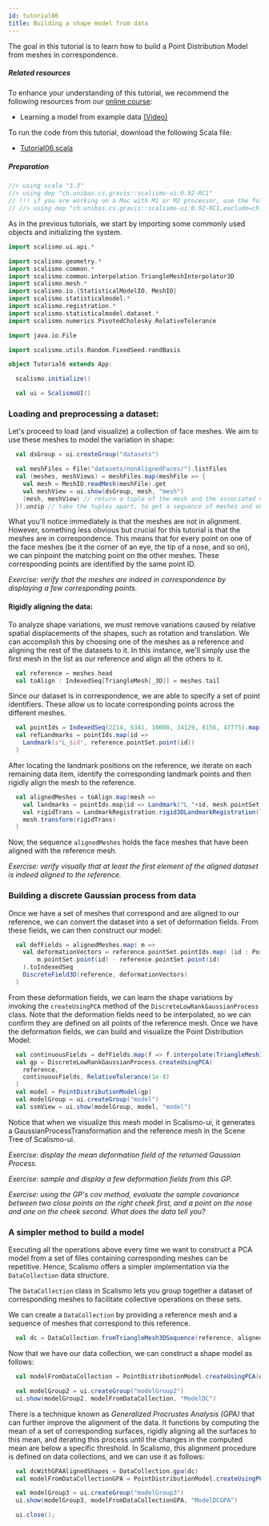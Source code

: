 ```yaml
---
id: tutorial06
title: Building a shape model from data
---
```


The goal in this tutorial is to learn how to build a Point Distribution Model
from meshes in correspondence. 

##### Related resources

To enhance your understanding of this tutorial, we recommend the following resources from our [online course](shapemodelling.cs.unibas.ch/ssm-course/):

- Learning a model from example data [(Video)](https://www.futurelearn.com/courses/statistical-shape-modelling/3/steps/250329)

To run the code from this tutorial, download the following Scala file:
- [Tutorial06.scala](./Tutorial06.scala)


##### Preparation

```scala mdoc:invisible
//> using scala "3.3"
//> using dep "ch.unibas.cs.gravis::scalismo-ui:0.92-RC1"
// !!! if you are working on a Mac with M1 or M2 processor, use the following import instead !!!
// //> using dep "ch.unibas.cs.gravis::scalismo-ui:0.92-RC1,exclude=ch.unibas.cs.gravis%vtkjavanativesmacosimpl"
```

As in the previous tutorials, we start by importing some commonly used objects and initializing the system.

```scala mdoc:silent
import scalismo.ui.api.*

import scalismo.geometry.*
import scalismo.common.*
import scalismo.common.interpolation.TriangleMeshInterpolator3D
import scalismo.mesh.*
import scalismo.io.{StatisticalModelIO, MeshIO}
import scalismo.statisticalmodel.*
import scalismo.registration.*
import scalismo.statisticalmodel.dataset.*
import scalismo.numerics.PivotedCholesky.RelativeTolerance

import java.io.File

import scalismo.utils.Random.FixedSeed.randBasis
```

```scala mdoc:invisible emptyLines:2
object Tutorial6 extends App:
```

```scala mdoc:silent
  scalismo.initialize()

  val ui = ScalismoUI()
```

### Loading and preprocessing a dataset:

Let's proceed to load (and visualize) a collection of face meshes. We aim to use these meshes to model the variation in shape:

```scala mdoc:silent emptyLines:2
  val dsGroup = ui.createGroup("datasets")

  val meshFiles = File("datasets/nonAlignedFaces/").listFiles
  val (meshes, meshViews) = meshFiles.map(meshFile => {
    val mesh = MeshIO.readMesh(meshFile).get
    val meshView = ui.show(dsGroup, mesh, "mesh")
    (mesh, meshView) // return a tuple of the mesh and the associated view
  }).unzip // take the tuples apart, to get a sequence of meshes and one of meshViews
```

What you'll notice immediately is that the meshes are not in alignment. However, something less obvious but crucial for this tutorial is that the meshes are in correspondence. This means that for every point on one of the face meshes (be it the corner of an eye, the tip of a nose, and so on), we can pinpoint the matching point on the other meshes. These corresponding points are identified by the same point ID.

*Exercise: verify that the meshes are indeed in correspondence by displaying a few corresponding points.*

#### Rigidly aligning the data:

To analyze shape variations, we must remove variations caused by relative spatial displacements of the shapes, such as rotation and translation. We can accomplish this by choosing one of the meshes as a reference and aligning the rest of the datasets to it. In this instance, we'll simply use the first mesh in the list as our reference and align all the others to it.

```scala mdoc:silent emptyLines:2
  val reference = meshes.head
  val toAlign : IndexedSeq[TriangleMesh[_3D]] = meshes.tail
```

Since our dataset is in correspondence, we are able to specify a set of point identifiers. These allow us to locate corresponding points across the different meshes.

```scala mdoc:silent emptyLines:2
  val pointIds = IndexedSeq(2214, 6341, 10008, 14129, 8156, 47775).map(id => PointId(id))
  val refLandmarks = pointIds.map(id => 
    Landmark(s"L_$id", reference.pointSet.point(id))
  ) 
```
After locating the landmark positions on the reference, we iterate on each remaining data item, identify the corresponding landmark points and then rigidly align the mesh to the reference.

```scala mdoc:silent emptyLines:2
  val alignedMeshes = toAlign.map(mesh =>
    val landmarks = pointIds.map{id => Landmark("L_"+id, mesh.pointSet.point(id))}
    val rigidTrans = LandmarkRegistration.rigid3DLandmarkRegistration(landmarks, refLandmarks, center = Point3D(0,0,0))
    mesh.transform(rigidTrans)
  )
```
Now, the sequence `alignedMeshes`  holds the face meshes that have been aligned with the reference mesh.

*Exercise: verify visually that at least the first element of the aligned dataset is indeed aligned to the reference.*



### Building a discrete Gaussian process from data

Once we have a set of meshes that correspond and are aligned to our reference, 
we can convert the dataset into a set of deformation fields.
 From these fields, we can then construct our model:

```scala mdoc:silent emptyLines:2
  val defFields = alignedMeshes.map( m =>
    val deformationVectors = reference.pointSet.pointIds.map( (id : PointId) =>
        m.pointSet.point(id) - reference.pointSet.point(id)
    ).toIndexedSeq
    DiscreteField3D(reference, deformationVectors)
  )
```

From these deformation fields, we can learn the shape variations by invoking the `createUsingPCA` method of the `DiscreteLowRankGaussianProcess` class. Note that the deformation fields need to be interpolated, so we can confirm they are defined on all points of the reference mesh. Once we have the deformation fields, we can build and visualize the Point Distribution Model:

```scala mdoc:silent emptyLines:2
  val continuousFields = defFields.map(f => f.interpolate(TriangleMeshInterpolator3D()) )
  val gp = DiscreteLowRankGaussianProcess.createUsingPCA(
    reference,
    continuousFields, RelativeTolerance(1e-8)
  )
  val model = PointDistributionModel(gp)
  val modelGroup = ui.createGroup("model")
  val ssmView = ui.show(modelGroup, model, "model")
```

Notice that when we visualize this mesh model in Scalismo-ui,
it generates a GaussianProcessTransformation and the reference mesh in the
Scene Tree of Scalismo-ui.


*Exercise: display the mean deformation field of the returned Gaussian Process.*

*Exercise: sample and display a few deformation fields from this GP.*

*Exercise: using the GP's *cov* method, evaluate the sample covariance between two close points on the right cheek first, and a point on the nose and one on the cheek second. What does the data tell you?*


### A simpler method to build a model

Executing all the operations above every time we want to construct a PCA model from a set of 
files containing corresponding meshes can be repetitive. 
Hence, Scalismo offers a simpler implementation via the `DataCollection` data structure.

The `DataCollection` class in Scalismo lets you group together a dataset of corresponding meshes to facilitate collective operations on these sets.

We can create a `DataCollection` by providing a reference mesh and a sequence of meshes that correspond to this reference.

```scala mdoc:silent emptyLines:2
  val dc = DataCollection.fromTriangleMesh3DSequence(reference, alignedMeshes)
```

Now that we have our data collection, we can construct a shape model as follows:

```scala mdoc:silent emptyLines:2
  val modelFromDataCollection = PointDistributionModel.createUsingPCA(dc)

  val modelGroup2 = ui.createGroup("modelGroup2")
  ui.show(modelGroup2, modelFromDataCollection, "ModelDC")
```

There is a technique known as *Generalized Procrustes Analysis (GPA)* that can further 
improve the alignment of the data. It functions by computing the mean of a set of 
corresponding surfaces, rigidly aligning all the surfaces to this mean, and iterating 
this process until the changes in the computed mean are below a specific threshold. 
In Scalismo, this alignment procedure is defined on data collections, and we can use it as follows:

```scala mdoc:silent emptyLines:2
  val dcWithGPAAlignedShapes = DataCollection.gpa(dc)
  val modelFromDataCollectionGPA = PointDistributionModel.createUsingPCA(dcWithGPAAlignedShapes)

  val modelGroup3 = ui.createGroup("modelGroup3")
  ui.show(modelGroup3, modelFromDataCollectionGPA, "ModelDCGPA")
```



```scala mdoc:invisible
  ui.close();
```

